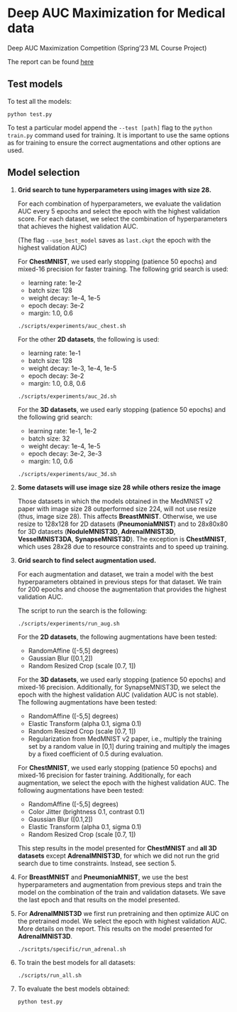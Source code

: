 # Deep AUC Maximization for Medical data

Deep AUC Maximization Competition (Spring’23 ML Course Project)

The report can be found [here](medical_max_auc.pdf)

## Test models

To test all the models:
```
python test.py
```

To test a particular model append the `--test [path]` flag to the `python train.py` command used for training. 
It is important to use the same options as for training to ensure the correct augmentations and other options are used.

## Model selection

1. **Grid search to tune hyperparameters using images with size 28.**

    For each combination of hyperparameters, we evaluate the validation AUC every 5 epochs and select the epoch with the highest validation score.
    For each dataset, we select the combination of hyperparameters that achieves the highest validation AUC.

    (The flag `--use_best_model` saves as `last.ckpt` the epoch with the highest validation AUC)

    For **ChestMNIST**, we used early stopping (patience 50 epochs) and mixed-16 precision for faster training. The following grid search is used:
    - learning rate: 1e-2
    - batch size: 128
    - weight decay: 1e-4, 1e-5
    - epoch decay: 3e-2
    - margin: 1.0, 0.6

    ```
    ./scripts/experiments/auc_chest.sh
    ```

    For the other **2D datasets**, the following is used:
    - learning rate: 1e-1
    - batch size: 128
    - weight decay: 1e-3, 1e-4, 1e-5
    - epoch decay: 3e-2
    - margin: 1.0, 0.8, 0.6

    ```
    ./scripts/experiments/auc_2d.sh
    ```

    For the **3D datasets**, we used early stopping (patience 50 epochs) and the following grid search:
    - learning rate: 1e-1, 1e-2
    - batch size: 32
    - weight decay: 1e-4, 1e-5
    - epoch decay: 3e-2, 3e-3
    - margin: 1.0, 0.6

    ```
    ./scripts/experiments/auc_3d.sh
    ```

2. **Some datasets will use image size 28 while others resize the image**

    Those datasets in which the models obtained in the MedMNIST v2 paper with image size 28 outperformed size 224, will not use resize (thus, image size 28). This affects **BreastMNIST**.
    Otherwise, we use resize to 128x128 for 2D datasets (**PneumoniaMNIST**) and to 28x80x80 for 3D datasets (**NoduleMNIST3D**, **AdrenalMNIST3D**, **VesselMNIST3DA**, **SynapseMNIST3D**).
    The exception is **ChestMNIST**, which uses 28x28 due to resource constraints and to speed up training.

3. **Grid search to find select augmentation used.**

    For each augmentation and dataset, we train a model with the best hyperparameters obtained in previous steps for that dataset. We train for 200 epochs and choose the augmentation that provides the highest validation AUC.

    The script to run the search is the following:
    ```
    ./scripts/experiments/run_aug.sh
    ```

    For the **2D datasets**, the following augmentations have been tested:
    - RandomAffine ([-5,5] degrees)
    - Gaussian Blur ([0.1,2]) 
    - Random Resized Crop (scale [0.7, 1])

    For the **3D datasets**, we used early stopping (patience 50 epochs) and mixed-16 precision. Additionally, for SynapseMNIST3D, we select the epoch with the highest validation AUC (validation AUC is not stable). The following augmentations have been tested:
    - RandomAffine ([-5,5] degrees)
    - Elastic Transform (alpha 0.1, sigma 0.1) 
    - Random Resized Crop (scale [0.7, 1]) 
    - Regularization from MedMNIST v2 paper, i.e., multiply the training set by a random value in [0,1] during training and multiply the images by a fixed coefficient of 0.5 during evaluation.

    For **ChestMNIST**, we used early stopping (patience 50 epochs) and mixed-16 precision for faster training. Additionally, for each augmentation, we select the epoch with the highest validation AUC. 
    The following augmentations have been tested:
    - RandomAffine ([-5,5] degrees)
    - Color Jitter (brightness 0.1, contrast 0.1) 
    - Gaussian Blur ([0.1,2]) 
    - Elastic Transform (alpha 0.1, sigma 0.1) 
    - Random Resized Crop (scale [0.7, 1])

    This step results in the model presented for **ChestMNIST** and **all 3D datasets** except **AdrenalMNIST3D**, for which we did not run the grid search due to time constraints. Instead, see section 5.

4. For **BreastMNIST** and **PneumoniaMNIST**, we use the best hyperparameters and augmentation from previous steps and train the model on the combination of the train and validation datasets. 
    We save the last epoch and that results on the model presented.

5. For **AdrenalMNIST3D** we first run pretraining and then optimize AUC on the pretrained model. We select the epoch with highest validation AUC. More details on the report.
   This results on the model presented for **AdrenalMNIST3D**.

   ```
   ./scritpts/specific/run_adrenal.sh
   ```

6. To train the best models for all datasets:
    ```
    ./scripts/run_all.sh
    ```

7. To evaluate the best models obtained:
    ```
    python test.py
    ```
